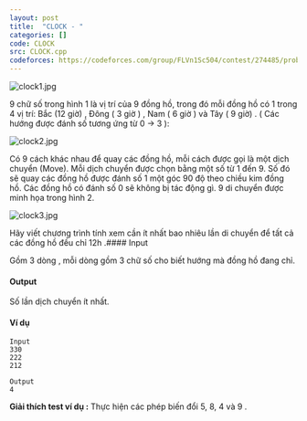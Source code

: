 ```yaml
---
layout: post
title:  "CLOCK - "
categories: []
code: CLOCK
src: CLOCK.cpp
codeforces: https://codeforces.com/group/FLVn1Sc504/contest/274485/problem/Y
---
```




  


![clock1.jpg](http://vn.spoj.com/content/clock1.jpg)

9 chữ số trong hình 1 là vị trí của 9 đồng hồ, trong đó mỗi đồng hồ có 1 trong 4 vị trí: Bắc (12 giờ) , Đông ( 3 giờ ) , Nam ( 6 giờ ) và Tây ( 9 giờ) . ( Các hướng được đánh số tương ứng từ 0 -> 3 ):  

![clock2.jpg](http://vn.spoj.com/content/clock2.jpg)

  
Có 9 cách khác nhau để quay các đồng hồ, mỗi cách được gọi là một dịch chuyển (Move). Mỗi dịch chuyển được chọn bằng một số từ 1 đến 9. Số đó sẽ quay các đồng hồ được đánh số 1 một góc 90 độ theo chiều kim đồng hồ. Các đồng hồ có đánh số 0 sẽ không bị tác động gì. 9 di chuyển được minh họa trong hình 2.

![clock3.jpg](http://vn.spoj.com/content/clock3.jpg)

Hãy viết chương trình tính xem cần ít nhất bao nhiêu lần di chuyển để tất cả các đồng hồ đều chỉ 12h .#### Input

Gồm 3 dòng , mỗi dòng gồm 3 chữ số cho biết hướng mà đồng hồ đang chỉ.

#### Output

Số lần dịch chuyển ít nhất.

#### Ví dụ

```
Input
330
222
212

Output
4

```

**Giải thích test ví dụ :** Thực hiện các phép biến đổi 5, 8, 4 và 9 .

<!--more-->

